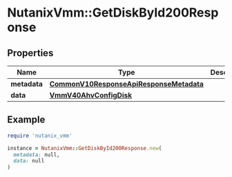 # NutanixVmm::GetDiskById200Response

## Properties

| Name | Type | Description | Notes |
| ---- | ---- | ----------- | ----- |
| **metadata** | [**CommonV10ResponseApiResponseMetadata**](CommonV10ResponseApiResponseMetadata.md) |  | [optional] |
| **data** | [**VmmV40AhvConfigDisk**](VmmV40AhvConfigDisk.md) |  | [optional] |

## Example

```ruby
require 'nutanix_vmm'

instance = NutanixVmm::GetDiskById200Response.new(
  metadata: null,
  data: null
)
```

